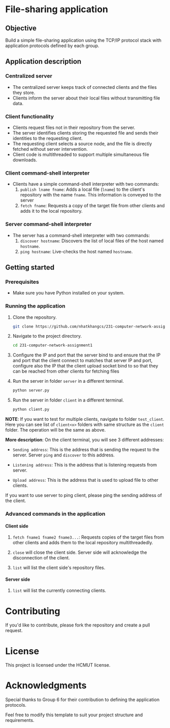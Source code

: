 # File-sharing application

## Objective
Build a simple file-sharing application using the TCP/IP protocol stack with application protocols defined by each group.

## Application description

### Centralized server
- The centralized server keeps track of connected clients and the files they store.
- Clients inform the server about their local files without transmitting file data.

### Client functionality
- Clients request files not in their repository from the server.
- The server identifies clients storing the requested file and sends their identities to the requesting client.
- The requesting client selects a source node, and the file is directly fetched without server intervention.
- Client code is multithreaded to support multiple simultaneous file downloads.

### Client command-shell interpreter
- Clients have a simple command-shell interpreter with two commands:
  1. `publish lname fname`: Adds a local file (`lname`) to the client's repository with the name `fname`. This information is conveyed to the server
  2. `fetch fname`: Requests a copy of the target file from other clients and adds it to the local repository.

### Server command-shell interpreter
- The server has a command-shell interpreter with two commands:
  1. `discover hostname`: Discovers the list of local files of the host named `hostname`.
  2. `ping hostname`: Live-checks the host named `hostname`.

## Getting started

### Prerequisites
- Make sure you have Python installed on your system.

### Running the application
1. Clone the repository.
   ```bash
   git clone https://github.com/nhatkhangcs/231-computer-network-assignment1.git
   ```

2. Navigate to the project directory.
   ```bash
   cd 231-computer-network-assignment1
   ```
3. Configure the IP and port that the server bind to and ensure that the IP and port that the client connect to matches that server IP and port, configure also the IP that the client upload socket bind to so that they can be reached from other clients for fetching files

3. Run the server in folder ```server``` in a different terminal.
   ```bash
   python server.py
   ```

4. Run the server in folder ```client``` in a different terminal.
   ```bash
   python client.py
   ```

**NOTE**: If you want to test for multiple clients, navigate to folder ```test_client```. Here you can see list of ```client<x>``` folders with same structure as the ```client``` folder. The operation will be the same as above.

**More description**: On the client terminal, you will see 3 different addresses:

- ```Sending address```: This is the address that is sending the request to the server. Server ```ping``` and ```discover``` to this address.

- ```Listening address```: This is the address that is listening requests from server.

- ```Upload address```: This is the address that is used to upload file to other clients.

If you want to use server to ping client, please ping the sending address of the client.

### Advanced commands in the application

#### Client side
1. `fetch fname1 fname2 fname3...`: Requests copies of the target files from other clients and adds them to the local repository multithreadedly.

2. ```close``` will close the client side. Server side will acknowledge the disconnection of the client.

3. ```list``` will list the client side's repository files.

#### Server side
1. ```list``` will list the currently connecting clients.

# Contributing
If you'd like to contribute, please fork the repository and create a pull request.

# License
This project is licensed under the HCMUT license.

# Acknowledgments
Special thanks to Group 6 for their contribution to defining the application protocols.

Feel free to modify this template to suit your project structure and requirements.